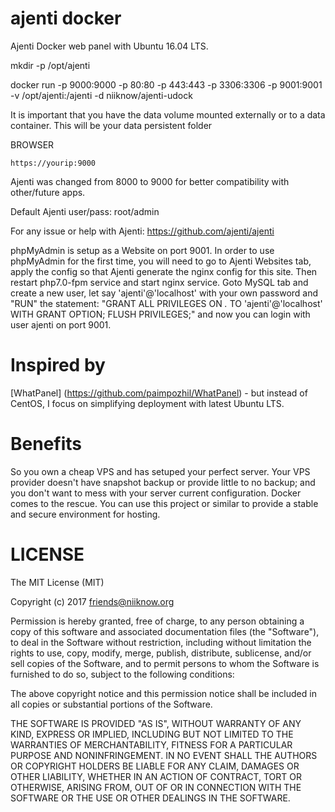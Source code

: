 # ajenti docker
Ajenti Docker web panel with Ubuntu 16.04 LTS.

mkdir -p /opt/ajenti

docker run -p 9000:9000 -p 80:80 -p 443:443 -p 3306:3306 -p 9001:9001 -v /opt/ajenti:/ajenti -d niiknow/ajenti-udock

It is important that you have the data volume mounted externally or to a data container.  This will be your data persistent folder

BROWSER
```
https://yourip:9000
```

Ajenti was changed from 8000 to 9000 for better compatibility with other/future apps.

Default Ajenti user/pass: root/admin

For any issue or help with Ajenti: https://github.com/ajenti/ajenti

phpMyAdmin is setup as a Website on port 9001.  In order to use phpMyAdmin for the first time, you will need to go to Ajenti Websites tab, apply the config so that Ajenti generate the nginx config for this site.  Then restart php7.0-fpm service and start nginx service.  Goto MySQL tab and create a new user, let say 'ajenti'@'localhost' with your own password and "RUN" the statement: "GRANT ALL PRIVILEGES ON *.* TO 'ajenti'@'localhost' WITH GRANT OPTION; FLUSH PRIVILEGES;" and now you can login with user ajenti on port 9001.

# Inspired by
[WhatPanel] (https://github.com/paimpozhil/WhatPanel) - but instead of CentOS, I focus on simplifying deployment with latest Ubuntu LTS. 

# Benefits
So you own a cheap VPS and has setuped your perfect server.  Your VPS provider doesn't have snapshot backup or provide little to no backup; and you don't want to mess with your server current configuration.  Docker comes to the rescue.  You can use this project or similar to provide a stable and secure environment for hosting.

# LICENSE

The MIT License (MIT)

Copyright (c) 2017 friends@niiknow.org

Permission is hereby granted, free of charge, to any person obtaining a copy of this software and associated documentation files (the "Software"), to deal in the Software without restriction, including without limitation the rights to use, copy, modify, merge, publish, distribute, sublicense, and/or sell copies of the Software, and to permit persons to whom the Software is furnished to do so, subject to the following conditions:

The above copyright notice and this permission notice shall be included in all copies or substantial portions of the Software.

THE SOFTWARE IS PROVIDED "AS IS", WITHOUT WARRANTY OF ANY KIND, EXPRESS OR IMPLIED, INCLUDING BUT NOT LIMITED TO THE WARRANTIES OF MERCHANTABILITY, FITNESS FOR A PARTICULAR PURPOSE AND NONINFRINGEMENT. IN NO EVENT SHALL THE AUTHORS OR COPYRIGHT HOLDERS BE LIABLE FOR ANY CLAIM, DAMAGES OR OTHER LIABILITY, WHETHER IN AN ACTION OF CONTRACT, TORT OR OTHERWISE, ARISING FROM, OUT OF OR IN CONNECTION WITH THE SOFTWARE OR THE USE OR OTHER DEALINGS IN THE SOFTWARE.
